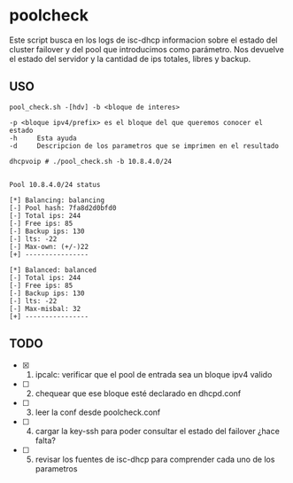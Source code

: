 # poolcheck

Este script busca en los logs de isc-dhcp informacion sobre el estado del cluster failover y del pool que introducimos como parámetro.
Nos devuelve el estado del servidor y la cantidad de ips totales, libres  y backup.

## USO

    pool_check.sh -[hdv] -b <bloque de interes>

    -p <bloque ipv4/prefix> es el bloque del que queremos conocer el estado 
    -h     Esta ayuda
    -d     Descripcion de los parametros que se imprimen en el resultado
    

```
dhcpvoip # ./pool_check.sh -b 10.8.4.0/24


Pool 10.8.4.0/24 status

[*] Balancing: balancing
[-] Pool hash: 7fa8d2d0bfd0
[-] Total ips: 244
[-] Free ips: 85
[-] Backup ips: 130
[-] lts: -22
[-] Max-own: (+/-)22
[+] ----------------

[*] Balanced: balanced
[-] Total ips: 244
[-] Free ips: 85
[-] Backup ips: 130
[-] lts: -22
[-] Max-misbal: 32
[+] ----------------
```

## TODO
- [x] 1. ipcalc: verificar que el pool de entrada sea un bloque ipv4 valido
- [ ] 2. chequear que ese bloque esté declarado en dhcpd.conf
- [ ] 3. leer la conf desde poolcheck.conf
- [ ] 4. cargar la key-ssh para poder consultar el estado del failover ¿hace falta?
- [ ] 5. revisar los fuentes de isc-dhcp para comprender cada uno de los parametros


